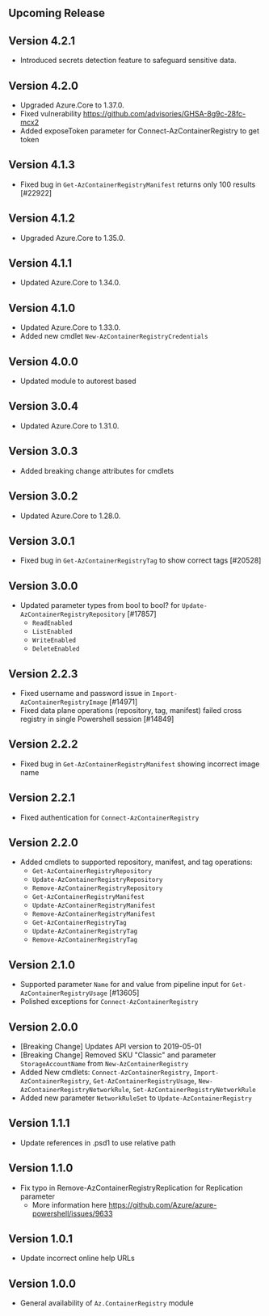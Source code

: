 <!--
    Please leave this section at the top of the change log.

    Changes for the upcoming release should go under the section titled "Upcoming Release", and should adhere to the following format:

    ## Upcoming Release
    * Overview of change #1
        - Additional information about change #1
    * Overview of change #2
        - Additional information about change #2
        - Additional information about change #2
    * Overview of change #3
    * Overview of change #4
        - Additional information about change #4

    ## YYYY.MM.DD - Version X.Y.Z (Previous Release)
    * Overview of change #1
        - Additional information about change #1
-->
## Upcoming Release

## Version 4.2.1
* Introduced secrets detection feature to safeguard sensitive data.

## Version 4.2.0
* Upgraded Azure.Core to 1.37.0.
* Fixed vulnerability https://github.com/advisories/GHSA-8g9c-28fc-mcx2
* Added exposeToken parameter for Connect-AzContainerRegistry to get token

## Version 4.1.3
* Fixed bug in `Get-AzContainerRegistryManifest` returns only 100 results [#22922]

## Version 4.1.2
* Upgraded Azure.Core to 1.35.0.

## Version 4.1.1
* Updated Azure.Core to 1.34.0.

## Version 4.1.0
* Updated Azure.Core to 1.33.0.
* Added new cmdlet `New-AzContainerRegistryCredentials`

## Version 4.0.0
* Updated module to autorest based
## Version 3.0.4
* Updated Azure.Core to 1.31.0.

## Version 3.0.3
* Added breaking change attributes for cmdlets

## Version 3.0.2
* Updated Azure.Core to 1.28.0.

## Version 3.0.1
* Fixed bug in `Get-AzContainerRegistryTag` to show correct tags [#20528]

## Version 3.0.0
* Updated parameter types from bool to bool? for `Update-AzContainerRegistryRepository` [#17857]
    - `ReadEnabled`
    - `ListEnabled`
    - `WriteEnabled`
    - `DeleteEnabled`

## Version 2.2.3
* Fixed username and password issue in `Import-AzContainerRegistryImage` [#14971]
* Fixed data plane operations (repository, tag, manifest) failed cross registry in single Powershell session [#14849]

## Version 2.2.2
* Fixed bug in `Get-AzContainerRegistryManifest` showing incorrect image name

## Version 2.2.1
* Fixed authentication for `Connect-AzContainerRegistry`

## Version 2.2.0
* Added cmdlets to supported repository, manifest, and tag operations:
    - `Get-AzContainerRegistryRepository`
    - `Update-AzContainerRegistryRepository`
    - `Remove-AzContainerRegistryRepository`
    - `Get-AzContainerRegistryManifest`
    - `Update-AzContainerRegistryManifest`
    - `Remove-AzContainerRegistryManifest`
    - `Get-AzContainerRegistryTag`
    - `Update-AzContainerRegistryTag`
    - `Remove-AzContainerRegistryTag`

## Version 2.1.0
* Supported parameter `Name` for and value from pipeline input for `Get-AzContainerRegistryUsage` [#13605]
* Polished exceptions for `Connect-AzContainerRegistry`

## Version 2.0.0
* [Breaking Change] Updates API version to 2019-05-01
* [Breaking Change] Removed SKU "Classic" and parameter `StorageAccountName` from `New-AzContainerRegistry`
* Added New cmdlets: `Connect-AzContainerRegistry`, `Import-AzContainerRegistry`, `Get-AzContainerRegistryUsage`, `New-AzContainerRegistryNetworkRule`, `Set-AzContainerRegistryNetworkRule`
* Added new parameter `NetworkRuleSet` to `Update-AzContainerRegistry`


## Version 1.1.1
* Update references in .psd1 to use relative path

## Version 1.1.0
* Fix typo in Remove-AzContainerRegistryReplication for Replication parameter
    - More information here https://github.com/Azure/azure-powershell/issues/9633

## Version 1.0.1
* Update incorrect online help URLs

## Version 1.0.0
* General availability of `Az.ContainerRegistry` module
